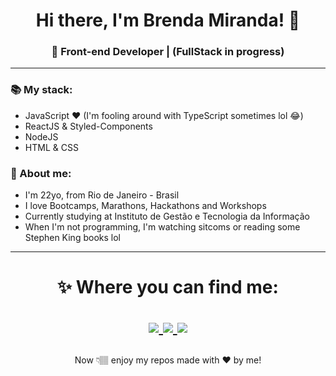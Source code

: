 <h1 align="center">
Hi there, I'm Brenda Miranda! 🤩
</h1>
<h3 align="center">🚀 Front-end Developer | (FullStack in progress) </h3>
<hr>

### 📚 My stack:
- JavaScript ❤ (I'm fooling around with TypeScript sometimes lol 😂)
- ReactJS & Styled-Components
- NodeJS
- HTML & CSS

### 👀 About me:
- I'm 22yo, from Rio de Janeiro - Brasil
- I love Bootcamps, Marathons, Hackathons and Workshops
- Currently studying at Instituto de Gestão e Tecnologia da Informação
- When I'm not programming, I'm watching sitcoms or reading some Stephen King books lol

<hr>

<h1 align="center">
✨ Where you can find me: <br>
  
  <p align="center">
   <a href="https://www.linkedin.com/in/bmndx/">
    <img src="https://img.shields.io/badge/Linkedin-%2Fin%2Fbmndx-blue?style=for-the-badge&logo=appveyor">
  </a>
  
  <a href="https://www.instagram.com/bmndxx/">
    <img src="https://img.shields.io/badge/Instagram-%40bmndx-ff69b4?style=for-the-badge&logo=appveyor">
  </a>
  
   <a href="https://twitter.com/bmndxx">
    <img src="https://img.shields.io/badge/Twitter-%40bmndx-blueviolet?style=for-the-badge&logo=appveyor">
  </a>
  </a>
</p>
</h1>

<p align="center"> Now 👇🏽 enjoy my repos made with ❤ by me! </p>

